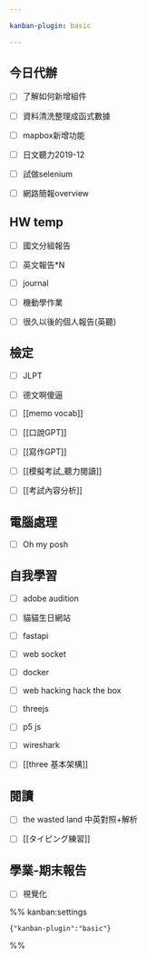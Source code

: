 ```yaml
---

kanban-plugin: basic

---
```


## 今日代辦

- [ ] 了解如何新增組件
- [ ] 資料清洗整理成函式數據
- [ ] mapbox新增功能
- [ ] 日文聽力2019-12
- [ ] 試做selenium
- [ ] 網路簡報overview


## HW temp

- [ ] 國文分組報告
- [ ] 英文報告*N
- [ ] journal
- [ ] 機動學作業
- [ ] 很久以後的個人報告(英聽)


## 檢定

- [ ] JLPT
- [ ] 德文啊傻逼
- [ ] [[memo vocab]]
- [ ] [[口說GPT]]
- [ ] [[寫作GPT]]
- [ ] [[模擬考試_聽力閱讀]]
- [ ] [[考試內容分析]]


## 電腦處理

- [ ] Oh my posh


## 自我學習

- [ ] adobe audition
- [ ] 貓貓生日網站
- [ ] fastapi
- [ ] web socket
- [ ] docker
- [ ] web hacking hack the box
- [ ] threejs
- [ ] p5 js
- [ ] wireshark
- [ ] [[three 基本架構]]


## 閱讀

- [ ] the wasted land 中英對照+解析
- [ ] [[タイピング練習]]


## 學業-期末報告

- [ ] 視覺化




%% kanban:settings
```
{"kanban-plugin":"basic"}
```
%%
